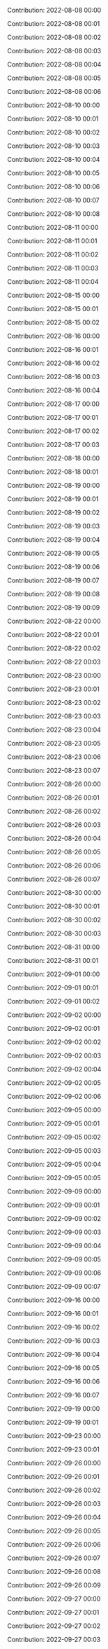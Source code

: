 Contribution: 2022-08-08 00:00

Contribution: 2022-08-08 00:01

Contribution: 2022-08-08 00:02

Contribution: 2022-08-08 00:03

Contribution: 2022-08-08 00:04

Contribution: 2022-08-08 00:05

Contribution: 2022-08-08 00:06

Contribution: 2022-08-10 00:00

Contribution: 2022-08-10 00:01

Contribution: 2022-08-10 00:02

Contribution: 2022-08-10 00:03

Contribution: 2022-08-10 00:04

Contribution: 2022-08-10 00:05

Contribution: 2022-08-10 00:06

Contribution: 2022-08-10 00:07

Contribution: 2022-08-10 00:08

Contribution: 2022-08-11 00:00

Contribution: 2022-08-11 00:01

Contribution: 2022-08-11 00:02

Contribution: 2022-08-11 00:03

Contribution: 2022-08-11 00:04

Contribution: 2022-08-15 00:00

Contribution: 2022-08-15 00:01

Contribution: 2022-08-15 00:02

Contribution: 2022-08-16 00:00

Contribution: 2022-08-16 00:01

Contribution: 2022-08-16 00:02

Contribution: 2022-08-16 00:03

Contribution: 2022-08-16 00:04

Contribution: 2022-08-17 00:00

Contribution: 2022-08-17 00:01

Contribution: 2022-08-17 00:02

Contribution: 2022-08-17 00:03

Contribution: 2022-08-18 00:00

Contribution: 2022-08-18 00:01

Contribution: 2022-08-19 00:00

Contribution: 2022-08-19 00:01

Contribution: 2022-08-19 00:02

Contribution: 2022-08-19 00:03

Contribution: 2022-08-19 00:04

Contribution: 2022-08-19 00:05

Contribution: 2022-08-19 00:06

Contribution: 2022-08-19 00:07

Contribution: 2022-08-19 00:08

Contribution: 2022-08-19 00:09

Contribution: 2022-08-22 00:00

Contribution: 2022-08-22 00:01

Contribution: 2022-08-22 00:02

Contribution: 2022-08-22 00:03

Contribution: 2022-08-23 00:00

Contribution: 2022-08-23 00:01

Contribution: 2022-08-23 00:02

Contribution: 2022-08-23 00:03

Contribution: 2022-08-23 00:04

Contribution: 2022-08-23 00:05

Contribution: 2022-08-23 00:06

Contribution: 2022-08-23 00:07

Contribution: 2022-08-26 00:00

Contribution: 2022-08-26 00:01

Contribution: 2022-08-26 00:02

Contribution: 2022-08-26 00:03

Contribution: 2022-08-26 00:04

Contribution: 2022-08-26 00:05

Contribution: 2022-08-26 00:06

Contribution: 2022-08-26 00:07

Contribution: 2022-08-30 00:00

Contribution: 2022-08-30 00:01

Contribution: 2022-08-30 00:02

Contribution: 2022-08-30 00:03

Contribution: 2022-08-31 00:00

Contribution: 2022-08-31 00:01

Contribution: 2022-09-01 00:00

Contribution: 2022-09-01 00:01

Contribution: 2022-09-01 00:02

Contribution: 2022-09-02 00:00

Contribution: 2022-09-02 00:01

Contribution: 2022-09-02 00:02

Contribution: 2022-09-02 00:03

Contribution: 2022-09-02 00:04

Contribution: 2022-09-02 00:05

Contribution: 2022-09-02 00:06

Contribution: 2022-09-05 00:00

Contribution: 2022-09-05 00:01

Contribution: 2022-09-05 00:02

Contribution: 2022-09-05 00:03

Contribution: 2022-09-05 00:04

Contribution: 2022-09-05 00:05

Contribution: 2022-09-09 00:00

Contribution: 2022-09-09 00:01

Contribution: 2022-09-09 00:02

Contribution: 2022-09-09 00:03

Contribution: 2022-09-09 00:04

Contribution: 2022-09-09 00:05

Contribution: 2022-09-09 00:06

Contribution: 2022-09-09 00:07

Contribution: 2022-09-16 00:00

Contribution: 2022-09-16 00:01

Contribution: 2022-09-16 00:02

Contribution: 2022-09-16 00:03

Contribution: 2022-09-16 00:04

Contribution: 2022-09-16 00:05

Contribution: 2022-09-16 00:06

Contribution: 2022-09-16 00:07

Contribution: 2022-09-19 00:00

Contribution: 2022-09-19 00:01

Contribution: 2022-09-23 00:00

Contribution: 2022-09-23 00:01

Contribution: 2022-09-26 00:00

Contribution: 2022-09-26 00:01

Contribution: 2022-09-26 00:02

Contribution: 2022-09-26 00:03

Contribution: 2022-09-26 00:04

Contribution: 2022-09-26 00:05

Contribution: 2022-09-26 00:06

Contribution: 2022-09-26 00:07

Contribution: 2022-09-26 00:08

Contribution: 2022-09-26 00:09

Contribution: 2022-09-27 00:00

Contribution: 2022-09-27 00:01

Contribution: 2022-09-27 00:02

Contribution: 2022-09-27 00:03

